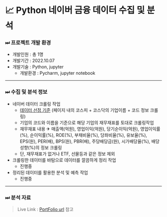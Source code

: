 # 📈 Python 네이버 금융 데이터 수집 및 분석
### ⏭ 프로젝트 개발 환경
* 개발인원 : 총 1명<br>
* 개발기간 : 2022.10.07
* 개발기술 : Python, jupyter
    * 개발환경 : Pycharm, jupyter notebook
---
### ⏭ 수집 및 분석 정보
* 네이버 데이터 크롤링 작업
    * [데이터 선정 기준](https://finance.naver.com/sise/sise_market_sum.naver) (페이지 내의 코스피 + 코스닥의 기업이름 + 코드 정보 크롤링) 
    * 기업의 코드와 이름을 기준으로 해당 기업의 재무재표를 토대로 크롤링작업
    * 재무재표 내용 ✈ 매출액(억원), 영업이익(억원), 당기순이익(억원), 영업이익률(%), 순이익률(%), ROE(%), 부채비율(%), 당좌비율(%), 유보율(%), EPS(원), PER(배), BPS(원), PBR(배), 주당배당금(원), 시가배당율(%), 배당성향(%)의 정보 크롤링
    * 단, 재무재표가 없거나 ETF, 선물등과 같은 정보 제외
* 크롤링한 데이터를 바탐으로 데이터를 깔끔하게 정리 작업
    * 진행중
* 정리된 데이터를 활용한 분석 및 예측 작업  
    * 진행중    
---
### ⏭ 분석 자료
> Live Link : [PortFolio url](https://parks-od.github.io/) 참고 
